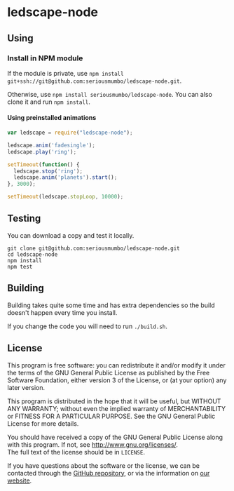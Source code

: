 ledscape-node
=============

## Using ##
### Install in NPM module ###
If the module is private, use `npm install git+ssh://git@github.com:seriousmumbo/ledscape-node.git`.

Otherwise, use `npm install seriousmumbo/ledscape-node`.
You can also clone it and run `npm install`.

#### Using preinstalled animations ####

```javascript
var ledscape = require("ledscape-node");

ledscape.anim('fadesingle');
ledscape.play('ring');

setTimeout(function() {
  ledscape.stop('ring');
  ledscape.anim('planets').start();
}, 3000);

setTimeout(ledscape.stopLoop, 10000);

```

## Testing ##
You can download a copy and test it locally.

	git clone git@github.com:seriousmumbo/ledscape-node.git
	cd ledscape-node
	npm install
	npm test

## Building

Building takes quite some time and has extra dependencies so
the build doesn't happen every time you install.

If you change the code you will need to run `./build.sh`.

## License ##

This program is free software: you can redistribute it and/or modify
it under the terms of the GNU General Public License as published by
the Free Software Foundation, either version 3 of the License, or
(at your option) any later version.

This program is distributed in the hope that it will be useful,
but WITHOUT ANY WARRANTY; without even the implied warranty of
MERCHANTABILITY or FITNESS FOR A PARTICULAR PURPOSE.  See the
GNU General Public License for more details.

You should have received a copy of the GNU General Public License
along with this program.  If not, see <http://www.gnu.org/licenses/>.  
The full text of the license should be in `LICENSE`.

If you have questions about the software or the license, we can be contacted through the [GitHub repository](https://github.com/seriousmumbo/ledscape-node), or via the information on [our website](http://seriousmumbo.com/).
